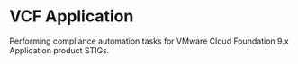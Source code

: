# VCF Application

Performing compliance automation tasks for VMware Cloud Foundation 9.x Application product STIGs.
